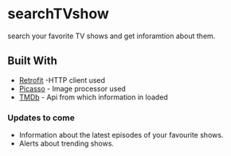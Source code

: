 # searchTVshow
search your favorite TV shows and get inforamtion about them.


## Built With

* [Retrofit](http://square.github.io/retrofit/) -HTTP client used
* [Picasso](https://maven.apache.org/) - Image processor used
* [TMDb](https://www.themoviedb.org/) - Api from which information in loaded

### Updates to come

* Information about the latest episodes of your favourite shows.
* Alerts about trending shows.
